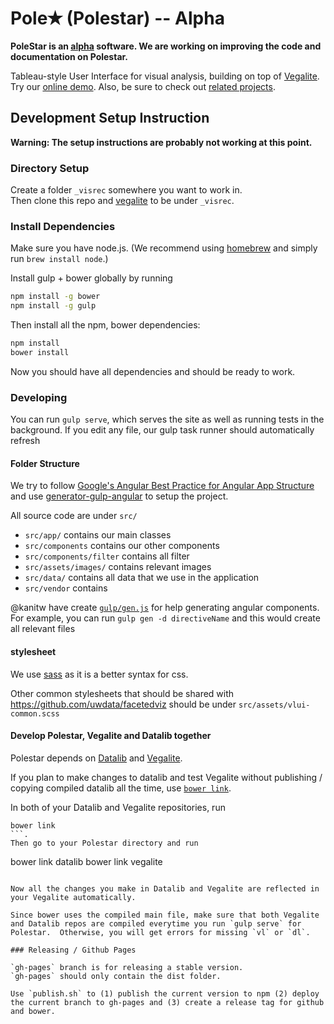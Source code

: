 # Pole✭ (Polestar) -- Alpha

**PoleStar is an [alpha](http://en.wikipedia.org/wiki/Software_release_life_cycle#Alpha) software.
We are working on improving the code and documentation on Polestar.** 

Tableau-style User Interface for visual analysis, building on top of [Vegalite](https://github.com/uwdata/vegalite). Try our [online demo](http://uwdata.github.io/polestar/). Also, be sure to check out [related projects](https://vega.github.io/).

## Development Setup Instruction

**Warning: The setup instructions are probably not working at this point.**

### Directory Setup

Create a folder `_visrec` somewhere you want to work in.  
Then clone this repo and [vegalite](https://github.com/uwdata/vegalite) to be under `_visrec`.


### Install Dependencies

Make sure you have node.js. (We recommend using [homebrew](http://brew.sh) and simply run `brew install node`.)

Install gulp + bower globally by running

```sh
npm install -g bower
npm install -g gulp
```

Then install all the npm, bower dependencies:

```bash
npm install
bower install
```

Now you should have all dependencies and should be ready to work. 

### Developing

You can run `gulp serve`, which serves the site as well as running tests in the background.
If you edit any file, our gulp task runner should automatically refresh

#### Folder Structure

We try to follow [Google's Angular Best Practice for Angular App Structure](https://docs.google.com/document/d/1XXMvReO8-Awi1EZXAXS4PzDzdNvV6pGcuaF4Q9821Es/pub) and use [generator-gulp-angular](https://github.com/Swiip/generator-gulp-angular) to setup the project.  

All source code are under `src/`

- `src/app/` contains our main classes
- `src/components` contains our other components
- `src/components/filter` contains all filter
- `src/assets/images/` contains relevant images
- `src/data/` contains all data that we use in the application 
- `src/vendor` contains 


@kanitw have create [`gulp/gen.js`](https://github.com/uwdata/vegalite-ui/blob/master/gulp/gen.js) for help generating angular components.  
For example, you can run `gulp gen -d directiveName` and this would create all relevant files

#### stylesheet

We use [sass](http://sass-lang.com) as it is a better syntax for css.

Other common stylesheets that should be shared with https://github.com/uwdata/facetedviz should be under `src/assets/vlui-common.scss`

#### Develop Polestar, Vegalite and Datalib together

Polestar depends on [Datalib](https://github.com/uwdata/datalib) and [Vegalite](https://github.com/uwdata/vegalite).

If you plan to make changes to datalib and test Vegalite without publishing / copying compiled datalib all the time, use [`bower link`](https://oncletom.io/2013/live-development-bower-component/).

In both of your Datalib and Vegalite repositories, run  
```
bower link
```.
Then go to your Polestar directory and run
```
bower link datalib
bower link vegalite
```

Now all the changes you make in Datalib and Vegalite are reflected in your Vegalite automatically.

Since bower uses the compiled main file, make sure that both Vegalite and Datalib repos are compiled everytime you run `gulp serve` for Polestar.  Otherwise, you will get errors for missing `vl` or `dl`.   

### Releasing / Github Pages

`gh-pages` branch is for releasing a stable version.
`gh-pages` should only contain the dist folder.

Use `publish.sh` to (1) publish the current version to npm (2) deploy the current branch to gh-pages and (3) create a release tag for github and bower. 


